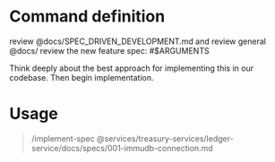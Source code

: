 # Command definition
review @docs/SPEC_DRIVEN_DEVELOPMENT.md and 
review general @docs/ 
review the new feature spec: #$ARGUMENTS

Think deeply about the best approach for implementing this in our codebase.
Then begin implementation.

# Usage
> /implement-spec @services/treasury-services/ledger-service/docs/specs/001-immudb-connection.md